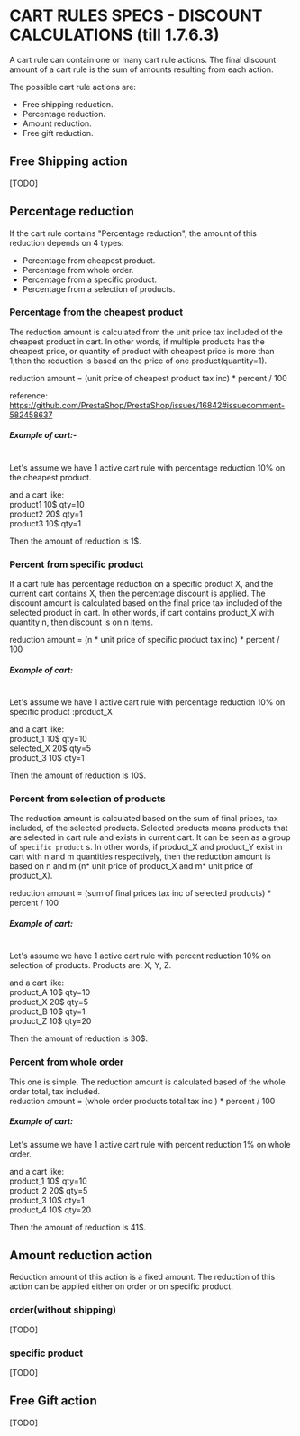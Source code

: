 # CART RULES SPECS - DISCOUNT CALCULATIONS (till 1.7.6.3)

A cart rule can contain one or many cart rule actions. The final discount amount of a cart rule is the sum of amounts resulting from each action.

The possible cart rule actions are:
* Free shipping reduction.
* Percentage reduction.
* Amount reduction.
* Free gift reduction.

## Free Shipping action

[TODO]

## Percentage reduction
If the cart rule contains "Percentage reduction", the amount of this reduction depends on 4 types:

* Percentage from cheapest product.
* Percentage from whole order.
* Percentage from a specific product.
* Percentage from a selection of products.


### Percentage from the cheapest product

The reduction amount is calculated from the unit price tax included of the cheapest product in cart. In other words, if multiple products has the cheapest price, or quantity of product with cheapest price is more than 1,then the reduction is based on the price of one product(quantity=1). 

reduction amount = (unit price of cheapest product tax inc) * percent / 100

reference: https://github.com/PrestaShop/PrestaShop/issues/16842#issuecomment-582458637

##### Example of cart:-
<br>
Let's assume we have 1 active cart rule with percentage reduction 10% on the cheapest product.

and a cart like:<br>
product1 10$ qty=10<br>
product2 20$ qty=1<br>
product3 10$ qty=1<br>

Then the amount of reduction is 1$. 


### Percent from specific product
If a cart rule has percentage reduction on a specific product X, and the current cart contains X, then the percentage discount is applied.
The discount amount is calculated based on the final price tax included of the selected product in cart. In other words, if cart contains product_X with quantity n, then discount is on n items.

reduction amount = (n * unit price of specific product tax inc) * percent / 100

##### Example of cart:
<br>
Let's assume we have 1 active cart rule with percentage reduction 10% on specific product :product_X

and a cart like:<br>
product_1 10$ qty=10<br>
selected_X 20$ qty=5<br>
product_3 10$ qty=1<br>

Then the amount of reduction is 10$.


### Percent from selection of products


The reduction amount is calculated based on the sum of final prices, tax included, of the selected products.
Selected products means products that are selected in cart rule and exists in current cart. It can be seen as a  group of `specific product` s.  In other words, if product_X and product_Y exist in cart with n and m quantities respectively, then the reduction amount is based on n and m (n* unit price of product_X and m* unit price of product_X).

reduction amount = (sum of final prices tax inc of selected products) * percent / 100

##### Example of cart:
<br>
Let's assume we have 1 active cart rule with percent reduction 10% on selection of products. Products are: X, Y, Z.

and a cart like:<br>
product_A 10$ qty=10<br>
product_X 20$ qty=5<br>
product_B 10$ qty=1<br>
product_Z 10$ qty=20<br>

Then the amount of reduction is 30$.

### Percent from whole order

This one is simple. The reduction amount is calculated based of the whole order total, tax included.
<br>
reduction amount = (whole order products total tax inc ) * percent / 100

##### Example of cart:
Let's assume we have 1 active cart rule with percent reduction 1% on whole order.

and a cart like:<br>
product_1  10$ qty=10<br>
product_2 20$ qty=5<br>
product_3 10$ qty=1<br>
product_4 10$ qty=20<br>

Then the amount of reduction is 41$.

## Amount reduction action

Reduction amount of this action is a fixed amount. The reduction of this action can be applied either on order or on specific product. 

### order(without shipping)

[TODO]

### specific product


[TODO]

## Free Gift action
[TODO]
